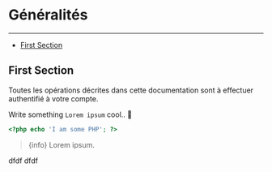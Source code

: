 # Généralités

---

- [First Section](#section-1)

<a name="section-1"></a>
## First Section

Toutes les opérations décrites dans cette documentation sont à effectuer authentifié à votre compte.

Write something `Lorem ipsum` cool.. 🦊

```php
<?php echo 'I am some PHP'; ?>
```

>{info} Lorem ipsum.

<larecipe-card>
dfdf
</larecipe-card>


<larecipe-button>
dfdf
</larecipe-button>